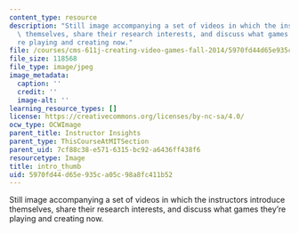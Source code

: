 ```yaml
---
content_type: resource
description: "Still image accompanying a set of videos in which the instructors introduce\
  \ themselves, share their research interests, and discuss what games they\u2019\
  re playing and creating now."
file: /courses/cms-611j-creating-video-games-fall-2014/5970fd44d65e935ca05c98a8fc411b52_intro_thumb.jpg
file_size: 118568
file_type: image/jpeg
image_metadata:
  caption: ''
  credit: ''
  image-alt: ''
learning_resource_types: []
license: https://creativecommons.org/licenses/by-nc-sa/4.0/
ocw_type: OCWImage
parent_title: Instructor Insights
parent_type: ThisCourseAtMITSection
parent_uid: 7cf88c38-e571-6315-bc92-a6436ff438f6
resourcetype: Image
title: intro_thumb
uid: 5970fd44-d65e-935c-a05c-98a8fc411b52
---
```

Still image accompanying a set of videos in which the instructors introduce themselves, share their research interests, and discuss what games they’re playing and creating now.